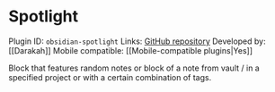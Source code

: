 # Spotlight

Plugin ID: `obsidian-spotlight`
Links: [GitHub repository](https://github.com/Darakah/obsidian-spotlight)
Developed by: [[Darakah]]
Mobile compatible: [[Mobile-compatible plugins|Yes]]

Block that features random notes or block of a note from vault / in a specified project or with a certain combination of tags.
